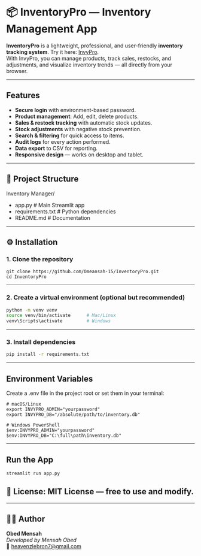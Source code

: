 # 📦 InventoryPro — Inventory Management App

**InventoryPro** is a lightweight, professional, and user-friendly **inventory tracking system**.
Try it here: [InvyPro](https://inventory-manager-tiqc6cxbtumh5rd8qh722i.streamlit.app/).  
With InvyPro, you can manage products, track sales, restocks, and adjustments, and visualize inventory trends — all directly from your browser.

---

## Features
- **Secure login** with environment-based password.
- **Product management**: Add, edit, delete products.
- **Sales & restock tracking** with automatic stock updates.
- **Stock adjustments** with negative stock prevention.
- **Search & filtering** for quick access to items.
- **Audit logs** for every action performed.
- **Data export** to CSV for reporting.
- **Responsive design** — works on desktop and tablet.

---

## 📂 Project Structure
Inventory Manager/
- app.py # Main Streamlit app
- requirements.txt # Python dependencies
- README.md # Documentation


---

## ⚙️ Installation

### 1. Clone the repository
```
git clone https://github.com/Omeansah-15/InventoryPro.git
cd InventoryPro
```
---
### 2. Create a virtual environment (optional but recommended)
```bash
python -m venv venv
source venv/bin/activate      # Mac/Linux
venv\Scripts\activate         # Windows
```
---
### 3. Install dependencies
```bash
pip install -r requirements.txt
```
---
## Environment Variables
Create a .env file in the project root or set them in your terminal:
```
# macOS/Linux
export INVYPRO_ADMIN="yourpassword"
export INVYPRO_DB="/absolute/path/to/inventory.db"

# Windows PowerShell
$env:INVYPRO_ADMIN="yourpassword"
$env:INVYPRO_DB="C:\full\path\inventory.db"
```
---
## Run the App
```
streamlit run app.py
```

## 📜 License: MIT License — free to use and modify.
---

## 👨‍💻 Author

**Obed Mensah**  
*Developed by Mensah Obed*  
📧 [heavenzlebron7@gmail.com](mailto:heavenzlebron7@gmail.com)

